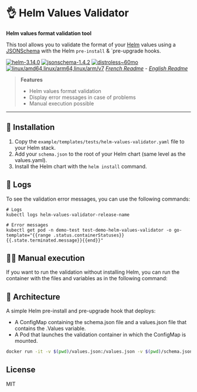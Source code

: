 # 👌 Helm Values Validator

**Helm values format validation tool**

This tool allows you to validate the format of your [Helm](https://helm.sh/docs/) values using a [JSONSchema](https://json-schema.org/) with the Helm `pre-install` & `pre-upgrade hooks.

[![helm-3.14.0](https://img.shields.io/badge/helm-3.14.0-informational?style=flat-square)](https://helm.sh/docs/)
[![jsonschema-1.4.2](https://img.shields.io/badge/jsonschema-1.4.2-informational?style=flat-square)](https://json-schema.org/)
[![distroless~60mo](https://img.shields.io/badge/🥑%20distroless-~60mo-informational?style=flat-square)](https://github.com/GoogleContainerTools/distroless)
[![linux/amd64,linux/arm64,linux/arm/v7](https://img.shields.io/badge/🐳%20container-amd64%20arm64%20arm/v7-informational?style=flat-square)](https://hub.docker.com/r/franckrst/helm-values-validator)
*[French Readme](./README-FR.md) - [English Readme](./README.md)*

> **Features**
> * Helm values format validation
> * Display error messages in case of problems
> * Manual execution possible

---

## 🚀 Installation

1. Copy the `example/templates/tests/helm-values-validator.yaml` file to your Helm stack.
2. Add your `schema.json` to the root of your Helm chart (same level as the values.yaml).
3. Install the Helm chart with the `helm install` command.

## 📝 Logs
To see the validation error messages, you can use the following commands:

```shell
# Logs
kubectl logs helm-values-validator-release-name

# Error messages
kubectl get pod -n demo-test test-demo-helm-values-validator -o go-template="{{range .status.containerStatuses}}{{.state.terminated.message}}{{end}}"
```

## 🧑‍🔧 Manual execution
If you want to run the validation without installing Helm, you can run the container with the files and variables as in the following command:

## 📐 Architecture
A simple Helm pre-install and pre-upgrade hook that deploys:

- A ConfigMap containing the schema.json file and a values.json file that contains the .Values variable.
- A Pod that launches the validation container in which the ConfigMap is mounted.

```bash
docker run -it -v $(pwd)/values.json:/values.json -v $(pwd)/schema.json:/schema.json -e SCHEMA_FILE=/schema.json -e VALUES_FILE=/values.json franckrst/helm-values-validator:0.0.0-alpha
```

## License

MIT
